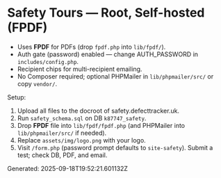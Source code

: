 # Safety Tours — Root, Self-hosted (FPDF)
- Uses **FPDF** for PDFs (drop `fpdf.php` into `lib/fpdf/`).
- Auth gate (password) enabled — change AUTH_PASSWORD in `includes/config.php`.
- Recipient chips for multi-recipient emailing.
- No Composer required; optional PHPMailer in `lib/phpmailer/src/` or copy `vendor/`.

Setup:
1) Upload all files to the docroot of safety.defecttracker.uk.
2) Run `safety_schema.sql` on DB `k87747_safety`.
3) Drop **FPDF** file into `lib/fpdf/fpdf.php` (and PHPMailer into `lib/phpmailer/src/` if needed).
4) Replace `assets/img/logo.png` with your logo.
5) Visit `/form.php` (password prompt defaults to `site-safety`). Submit a test; check DB, PDF, and email.

Generated: 2025-09-18T19:52:21.601132Z
